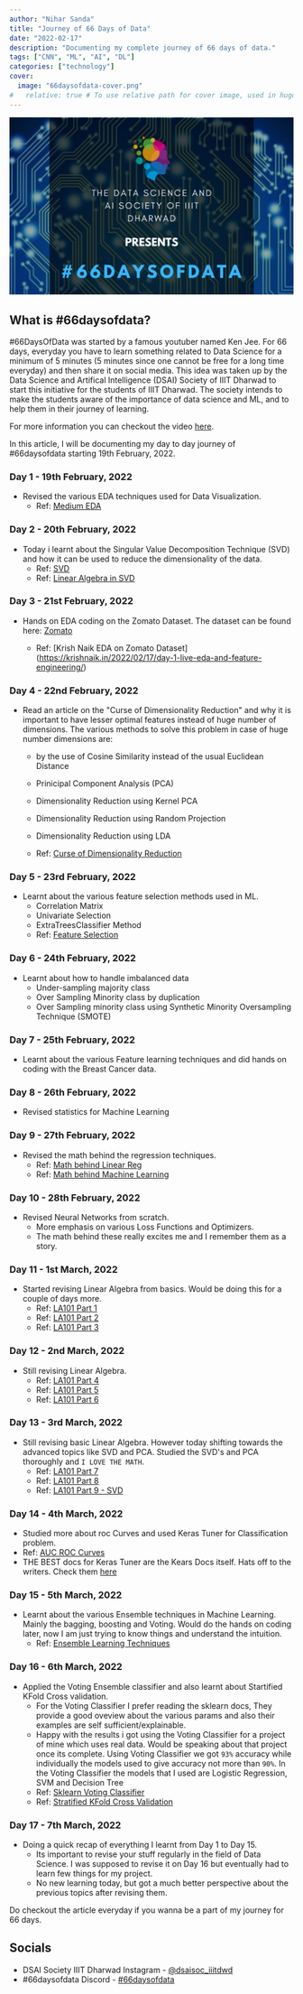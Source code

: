 ```yaml
---
author: "Nihar Sanda"
title: "Journey of 66 Days of Data"
date: "2022-02-17"
description: "Documenting my complete journey of 66 days of data."
tags: ["CNN", "ML", "AI", "DL"]
categories: ["technology"]
cover:
  image: "66daysofdata-cover.png"
#   relative: true # To use relative path for cover image, used in hugo Page-bundles
---
```


![66 Days of Data!](66daysofdata-cover.png)

## What is #66daysofdata?

#66DaysOfData was started by a famous youtuber named Ken Jee. For 66 days, everyday you have to learn something related to Data Science for a minimum of 5 minutes (5 minutes since one cannot be free for a long time everyday) and then share it on social media. This idea was taken up by the Data Science and Artifical Intelligence (DSAI) Society of IIIT Dharwad to start this initiative for the students of IIIT Dharwad. The society intends to make the students aware of the importance of data science and ML, and to help them in their journey of learning.

For more information you can checkout the video [here](https://www.youtube.com/watch?v=qV_AlRwhI3I).

In this article, I will be documenting my day to day journey of #66daysofdata starting 19th February, 2022.

### Day 1 - 19th February, 2022

- Revised the various EDA techniques used for Data Visualization.
  - Ref: [Medium EDA](https://towardsdatascience.com/exploratory-data-analysis-eda-techniques-for-kaggle-competition-beginners-be4237c3c3a9)

### Day 2 - 20th February, 2022

- Today i learnt about the Singular Value Decomposition Technique (SVD) and how it can be used to reduce the dimensionality of the data.
  - Ref: [SVD](https://andrew.gibiansky.com/blog/mathematics/cool-linear-algebra-singular-value-decomposition/)
  - Ref: [Linear Algebra in SVD](https://medium.com/sho-jp/linear-algebra-101-part-9-singular-value-decomposition-svd-a6c53ed2319e)

### Day 3 - 21st February, 2022

- Hands on EDA coding on the Zomato Dataset. The dataset can be found here: [Zomato](https://www.kaggle.com/shrutimehta/zomato-restaurants-data)

  - Ref: [Krish Naik EDA on Zomato Dataset] (https://krishnaik.in/2022/02/17/day-1-live-eda-and-feature-engineering/)

### Day 4 - 22nd February, 2022

- Read an article on the "Curse of Dimensionality Reduction" and why it is important to have lesser optimal features instead of huge number of dimensions. The various methods to solve this problem in case of huge number dimensions are:

  - by the use of Cosine Similarity instead of the usual Euclidean Distance
  - Prinicipal Component Analysis (PCA)
  - Dimensionality Reduction using Kernel PCA
  - Dimensionality Reduction using Random Projection
  - Dimensionality Reduction using LDA

  - Ref: [Curse of Dimensionality Reduction](https://towardsdatascience.com/curse-of-dimensionality-a-curse-to-machine-learning-c122ee33bfeb)

### Day 5 - 23rd February, 2022

- Learnt about the various feature selection methods used in ML.
  - Correlation Matrix
  - Univariate Selection
  - ExtraTreesClassifier Method
  - Ref: [Feature Selection](https://www.analyticsvidhya.com/blog/2021/03/step-by-step-process-of-feature-engineering-for-machine-learning-algorithms-in-data-science/)

### Day 6 - 24th February, 2022

- Learnt about how to handle imbalanced data
  - Under-sampling majority class
  - Over Sampling Minority class by duplication
  - Over Sampling minority class using Synthetic Minority Oversampling Technique (SMOTE)

### Day 7 - 25th February, 2022

- Learnt about the various Feature learning techniques and did hands on coding with the Breast Cancer data.

### Day 8 - 26th February, 2022

- Revised statistics for Machine Learning

### Day 9 - 27th February, 2022

- Revised the math behind the regression techniques.
  - Ref: [Math behind Linear Reg](https://medium.com/mlearning-ai/the-mathematics-behind-linear-regression-fb4db1ebd7b5)
  - Ref: [Math behind Machine Learning](https://towardsdatascience.com/the-math-behind-machine-learning-b6f5c94fd1c0)

### Day 10 - 28th February, 2022

- Revised Neural Networks from scratch.
  - More emphasis on various Loss Functions and Optimizers.
  - The math behind these really excites me and I remember them as a story.

### Day 11 - 1st March, 2022

- Started revising Linear Algebra from basics. Would be doing this for a couple of days more.
  - Ref: [LA101 Part 1](https://medium.com/sho-jp/towards-understanding-linear-algebra-part-1-d43710535503)
  - Ref: [LA101 Part 2](https://medium.com/sho-jp/towards-understanding-linear-algebra-part-2-e51c948ad00)
  - Ref: [LA101 Part 3](https://medium.com/sho-jp/towards-understanding-linear-algebra-part-3-5bda805bd67e)

### Day 12 - 2nd March, 2022

- Still revising Linear Algebra.
  - Ref: [LA101 Part 4](https://medium.com/sho-jp/linear-algebra-101-part-4-6864630842b)
  - Ref: [LA101 Part 5](https://medium.com/sho-jp/linear-algebra-101-part-5-determinants-b54f990782cc)
  - Ref: [LA101 Part 6](https://medium.com/sho-jp/linear-algebra-101-part-5-determinants-b54f990782cc)

### Day 13 - 3rd March, 2022

- Still revising basic Linear Algebra. However today shifting towards the advanced topics like SVD and PCA. Studied the SVD's and PCA thoroughly and `I LOVE THE MATH`.
  - Ref: [LA101 Part 7](https://medium.com/sho-jp/linear-algebra-101-part-7-eigendecomposition-when-symmetric-4cd41d38269e)
  - Ref: [LA101 Part 8](https://medium.com/sho-jp/linear-algebra-101-part-8-positive-definite-matrix-4b0b5acb7e9a)
  - Ref: [LA101 Part 9 - SVD](https://medium.com/sho-jp/linear-algebra-101-part-9-singular-value-decomposition-svd-a6c53ed2319e)

### Day 14 - 4th March, 2022

- Studied more about roc Curves and used Keras Tuner for Classification problem.
- Ref: [AUC ROC Curves](https://www.analyticsvidhya.com/blog/2020/06/auc-roc-curve-machine-learning/)
- THE BEST docs for Keras Tuner are the Kears Docs itself. Hats off to the writers. Check them [here](https://keras.io/keras_tuner/)

### Day 15 - 5th March, 2022

- Learnt about the various Ensemble techniques in Machine Learning. Mainly the bagging, boosting and Voting. Would do the hands on coding later, now I am just trying to know things and understand the intuition.
  - Ref: [Ensemble Learning Techniques](https://www.analyticsvidhya.com/blog/2018/06/comprehensive-guide-for-ensemble-models/)

### Day 16 - 6th March, 2022

- Applied the Voting Ensemble classifier and also learnt about Startified KFold Cross validation.
  - For the Voting Classifier I prefer reading the sklearn docs, They provide a good oveview about the various params and also their examples are self sufficient/explainable.
  - Happy with the results i got using the Voting Classifier for a project of mine which uses real data. Would be speaking about that project once its complete. Using Voting Classifier we got `93%` accuracy while individually the models used to give accuracy not more than `90%`. In the Voting Classifier the models that I used are Logistic Regression, SVM and Decision Tree
  - Ref: [Sklearn Voting Classifier](https://scikit-learn.org/stable/modules/generated/sklearn.ensemble.VotingClassifier.html)
  - Ref: [Stratified KFold Cross Validation](https://towardsdatascience.com/stratified-k-fold-what-it-is-how-to-use-it-cf3d107d3ea2)

### Day 17 - 7th March, 2022

- Doing a quick recap of everything I learnt from Day 1 to Day 15.
  - Its important to revise your stuff regularly in the field of Data Science. I was supposed to revise it on Day 16 but eventually had to learn few things for my project.
  - No new learning today, but got a much better perspective about the previous topics after revising them.

Do checkout the article everyday if you wanna be a part of my journey for 66 days.

## Socials

- DSAI Society IIIT Dharwad Instagram - [@dsaisoc_iiitdwd](https://instagram.com/dsaisoc_iiitdwd?utm_medium=copy_link)
- #66daysofdata Discord - [#66daysofdata](https://discord.gg/)
